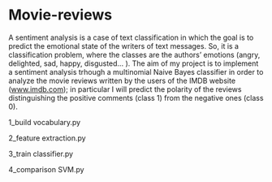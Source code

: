 # Movie-reviews

A sentiment analysis is a case of text classification in which the goal is to predict the emotional state of the writers of text messages. 
So, it is a classification problem, where the classes are the authors’ emotions (angry, delighted, sad, happy, disgusted... ).
The aim of my project is to implement a sentiment analysis trhough a multinomial Naive Bayes classifier in order to analyze 
the movie reviews written by the users of the IMDB website (www.imdb.com); in particular I will predict the polarity of the reviews 
distinguishing the positive comments (class 1) from the negative ones (class 0).

1_build vocabulary.py

2_feature extraction.py

3_train classifier.py

4_comparison SVM.py

